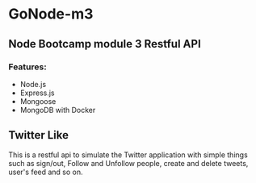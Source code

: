 # GoNode-m3

## Node Bootcamp module 3 Restful API
### Features:

* Node.js
* Express.js 
* Mongoose
* MongoDB with Docker

## Twitter Like
This is a restful api to simulate the Twitter application with simple things such as sign/out, Follow and Unfollow people, create and delete tweets, user's feed and so on.
